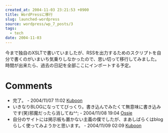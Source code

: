 ```yaml
---
created_at: 2004-11-03 23:21:53 +0900
title: WordPressに移行
slug: launched-wordpress
source: wordpress/wp_7_posts/3
tags:
  - tech
date: 2004-11-03
---
```


今まで独自のXSLTで書いていましたが、RSSを出力するためのスクリプトを自分で書くのがいまいち気乗りしなかったので、思い切って移行してみました。
時間が出来たら、過去の日記を全部ここにインポートする予定。

# Comments
- 完了。 - 2004/11/07 11:02 [Kuboon]()
- いきなりBLOGになっててびっくり。書き込んでみたくて無意味に書き込みです(笑)邪魔だったら消してね^^; - 2004/11/08 19:04 [Ossie]()
- 自分のサイトには掲示板も置かない主義の僕でしたが、まあしばらくはblogらしく使ってみようかと思います。 - 2004/11/09 02:09 [Kuboon]()
